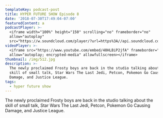 ```yaml
---
templateKey: podcast-post
title: HYPER FUTURE SHOW Episode 8
date: '2018-07-30T17:49:04-07:00'
featuredContent: a
podcastPlayer: >-
  <iframe width="100%" height="150" scrolling="no" frameborder="no"
  allow="autoplay"
  src="https://w.soundcloud.com/player/?url=https%3A//api.soundcloud.com/tracks/362103101&color=%23ff5500&auto_play=false&hide_related=false&show_comments=true&show_user=true&show_reposts=false&show_teaser=true&visual=true"></iframe>
videoPlayer: >-
  <iframe src="https://www.youtube.com/embed/40HLBiP2jfA" frameborder="0"
  allow="autoplay; encrypted-media" allowfullscreen></iframe>
thumbnail: /img/512.jpg
description: >-
  The newly proclaimed Frosty boys are back in the studio talking about the
  skill of small talk, Star Wars The Last Jedi, Petcon, Pokemon Go Causing
  Damage, and Justice League.
tags:
  - hyper future show
---
```

<p>The newly proclaimed Frosty boys are back in the studio talking about the skill of small talk, Star Wars The Last Jedi, Petcon, Pokemon Go Causing Damage, and Justice League.</p>
